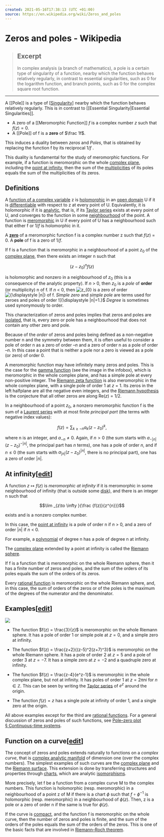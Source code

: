 ```yaml
---
created: 2021-05-16T17:38:13 (UTC +01:00)
source: https://en.wikipedia.org/wiki/Zeros_and_poles
---
```


# Zeros and poles - Wikipedia

> ## Excerpt
> In complex analysis (a branch of mathematics), a pole is a certain type of singularity of a function, nearby which the function behaves relatively regularly, in contrast to essential singularities, such as 0 for the logarithm function, and branch points, such as 0 for the complex square root function.

---

A [[Pole]] is a type of [[Singularity]] nearby which the function behaves relatively regularly. This is in contrast to [[Essential Singularity|Essential Singularities]].

- A zero of a [[Meromorphic Function]] $f$ is a complex number $z$ such that $f(z) = 0$.
- A [[Pole]] of f is a **zero** of $\frac 1f$.

This induces a duality between _zeros_ and _Poles_, that is obtained by replacing the function f by its reciprocal 1/_f_ . 

This duality is fundamental for the study of meromorphic functions. For example, if a function is meromorphic on the whole [complex plane], including the [point at infinity], then the sum of the [multiplicities] of its poles equals the sum of the multiplicities of its zeros.

## Definitions 

A [function of a complex variable] z is [holomorphic] in an [open domain] U if it is [differentiable] with respect to z at every point of U. Equivalently, it is holomorphic if it is [analytic], that is, if its [Taylor series] exists at every point of U, and converges to the function in some [neighbourhood] of the point. A function is [meromorphic] in U if every point of U has a neighbourhood such that either f or 1/_f_ is holomorphic in it.

A **[zero]** of a meromorphic function f is a complex number z such that _f_(_z_) = 0. A **pole** of f is a zero of 1/_f_.

If f is a function that is meromorphic in a neighbourhood of a point $z_{0}$ of the [complex plane], then there exists an integer n such that

$$ (z-z_{0})^{n}f(z) $$

is holomorphic and nonzero in a neighbourhood of $z_{0}$ (this is a consequence of the analytic property). If _n_ > 0, then $z_{0}$ is a _pole_ of **order** (or multiplicity) n of f. If _n_ < 0, then ![z_{0}](https://wikimedia.org/api/rest_v1/media/math/render/svg/9e72d1d86e86355892b39b8eb32b964834e113bf) is a zero of order ![{\displaystyle |n|}](https://wikimedia.org/api/rest_v1/media/math/render/svg/35a62139afd28f74d3306e3bf603bebdecefe169) of f. _Simple zero_ and _simple pole_ are terms used for zeroes and poles of order ![{\displaystyle |n|=1.}$ _Degree_ is sometimes used synonymously to order.

This characterization of zeros and poles implies that zeros and poles are [isolated], that is, every zero or pole has a neighbourhood that does not contain any other zero and pole.

Because of the _order_ of zeros and poles being defined as a non-negative number n and the symmetry between them, it is often useful to consider a pole of order n as a zero of order –_n_ and a zero of order n as a pole of order –_n_. In this case a point that is neither a pole nor a zero is viewed as a pole (or zero) of order 0.

A meromorphic function may have infinitely many zeros and poles. This is the case for the [gamma function] (see the image in the infobox), which is meromorphic in the whole complex plane, and has a simple pole at every non-positive integer. The [Riemann zeta function] is also meromorphic in the whole complex plane, with a single pole of order 1 at _z_ = 1. Its zeros in the left halfplane are all the negative even integers, and the [Riemann hypothesis] is the conjecture that all other zeros are along Re(_z_) = 1/2.

In a neighbourhood of a point ${\displaystyle z_{0},}$ a nonzero meromorphic function f is the sum of a [Laurent series] with at most finite _principal part_ (the terms with negative index values):

$$
f(z)=\sum _{k\geq -n}a_{k}(z-z_{0})^{k},
$$

where n is an integer, and $a_{-n}\neq 0.$ Again, if $n > 0$ (the sum starts with $a_{-|n|}(z-z_{0})^{-|n|}$, the principal part has $n$ terms), one has a pole of order $n$, and if $n ≤ 0$ (the sum starts with $a_{|n|}(z-z_{0})^{|n|}$, there is no principal part), one has a zero of order $|n|$.

## At infinity\[[edit]\]

A function $z\mapsto f(z)$ is _meromorphic at infinity_ if it is meromorphic in some neighbourhood of infinity (that is outside some [disk]), and there is an integer n such that

$$\lim _{z\to \infty }{\frac {f(z)}{z^{n}}}$$

exists and is a nonzero complex number.

In this case, the [point at infinity] is a pole of order n if _n_ > 0, and a zero of order ${\displaystyle |n|}$ if _n_ < 0.

For example, a [polynomial] of degree n has a pole of degree n at infinity.

The [complex plane] extended by a point at infinity is called the [Riemann sphere].

If f is a function that is meromorphic on the whole Riemann sphere, then it has a finite number of zeros and poles, and the sum of the orders of its poles equals the sum of the orders of its zeros.

Every [rational function] is meromorphic on the whole Riemann sphere, and, in this case, the sum of orders of the zeros or of the poles is the maximum of the degrees of the numerator and the denominator.

## Examples\[[edit]\]

![](https://upload.wikimedia.org/wikipedia/commons/thumb/7/75/Pole-order9-infin.png/300px-Pole-order9-infin.png)


-   The function $f(z) = \frac{3}{z}$ is meromorphic on the whole Riemann sphere. It has a pole of order 1 or simple pole at ${\displaystyle z=0,}$ and a simple zero at infinity.

-   The function $f(z) = \frac{z+2}{(z-5)^2(z+7)^3}$ is meromorphic on the whole Riemann sphere. It has a pole of order 2 at $z=5$ and a pole of order $3$ at $z = -7$. It has a simple zero at $z=-2$ and a quadruple zero at infinity.

-   The function $f(z) = \frac{z-4}{e^z-1}$ is meromorphic in the whole complex plane, but not at infinity. It has poles of order 1 at $z=2\pi ni{\text{ for }}n\in \mathbb {Z}$. This can be seen by writing the [Taylor series] of $e^z$ around the origin.

-   The function $f(z) = z$ has a single pole at infinity of order 1, and a single zero at the origin.

All above examples except for the third are [rational functions]. For a general discussion of zeros and poles of such functions, see [Pole–zero plot § Continuous-time systems].

## Function on a curve\[[edit]\]

The concept of zeros and poles extends naturally to functions on a _complex curve_, that is [complex analytic manifold] of dimension one (over the complex numbers). The simplest examples of such curves are the [complex plane] and the [Riemann surface]. This extension is done by transferring structures and properties through [charts], which are analytic [isomorphisms].

More precisely, let f be a function from a complex curve M to the complex numbers. This function is holomorphic (resp. meromorphic) in a neighbourhood of a point z of M if there is a chart $\phi$ such that $f\circ \phi ^{-1}$ is holomorphic (resp. meromorphic) in a neighbourhood of $\phi (z)$. Then, z is a pole or a zero of order n if the same is true for $\phi (z)$.

If the curve is [compact], and the function f is meromorphic on the whole curve, then the number of zeros and poles is finite, and the sum of the orders of the poles equals the sum of the orders of the zeros. This is one of the basic facts that are involved in [Riemann–Roch theorem].

[complex analysis]: https://en.wikipedia.org/wiki/Complex_analysis "Complex analysis"
[singularity]: https://en.wikipedia.org/wiki/Singularity_(mathematics) "Singularity (mathematics)"
[essential singularities]: https://en.wikipedia.org/wiki/Essential_singularities "Essential singularities"
[logarithm function]: https://en.wikipedia.org/wiki/Logarithm_function "Logarithm function"
[branch points]: https://en.wikipedia.org/wiki/Branch_point
[square root function]: https://en.wikipedia.org/wiki/Square_root_function "Square root function"
[complex variable]: https://en.wikipedia.org/wiki/Complex_variable "Complex variable"
[meromorphic]: https://en.wikipedia.org/wiki/Meromorphic_function "Branch point"
[neighbourhood]: https://en.wikipedia.org/wiki/Neighbourhood_(mathematics) "Neighbourhood (mathematics)"
[reciprocal]: https://en.wikipedia.org/wiki/Multiplicative_inverse "Multiplicative inverse"
[holomorphic]: https://en.wikipedia.org/wiki/Holomorphic_function "Holomorphic function"
[complex differentiable]: https://en.wikipedia.org/wiki/Complex_differentiable "Complex differentiable"
[zero]: https://en.wikipedia.org/wiki/Zero_of_a_function "Zero of a function"
[complex plane]: https://en.wikipedia.org/wiki/Complex_plane "Complex plane"
[point at infinity]: https://en.wikipedia.org/wiki/Point_at_infinity "Point at infinity"
[multiplicities]: https://en.wikipedia.org/wiki/Multiplicity_(mathematics) "Multiplicity (mathematics)"
[edit]: https://en.wikipedia.org/w/index.php?title=Zeros_and_poles&action=edit&section=1 "Edit section: Definitions"
[function of a complex variable]: https://en.wikipedia.org/wiki/Function_of_a_complex_variable "Function of a complex variable"
[holomorphic]: https://en.wikipedia.org/wiki/Holomorphic_function "Holomorphic function"
[open domain]: https://en.wikipedia.org/wiki/Open_set "Open set"
[differentiable]: https://en.wikipedia.org/wiki/Differentiable_function "Differentiable function"
[analytic]: https://en.wikipedia.org/wiki/Analytic_function "Analytic function"
[Taylor series]: https://en.wikipedia.org/wiki/Taylor_series "Taylor series"
[neighbourhood]: https://en.wikipedia.org/wiki/Neighbourhood_(mathematics) "Neighbourhood (mathematics)"
[meromorphic]: https://en.wikipedia.org/wiki/Meromorphic_function "Meromorphic function"
[zero]: https://en.wikipedia.org/wiki/Zero_of_a_function "Zero of a function"
[complex plane]: https://en.wikipedia.org/wiki/Complex_plane "Complex plane"
[isolated]: https://en.wikipedia.org/wiki/Isolated_point "Isolated point"
[gamma function]: https://en.wikipedia.org/wiki/Gamma_function "Gamma function"
[Riemann zeta function]: https://en.wikipedia.org/wiki/Riemann_zeta_function "Riemann zeta function"
[Riemann hypothesis]: https://en.wikipedia.org/wiki/Riemann_hypothesis "Riemann hypothesis"
[Laurent series]: https://en.wikipedia.org/wiki/Laurent_series "Laurent series"
[edit]: https://en.wikipedia.org/w/index.php?title=Zeros_and_poles&action=edit&section=2 "Edit section: At infinity"
[disk]: https://en.wikipedia.org/wiki/Disk_(mathematics) "Disk (mathematics)"
[point at infinity]: https://en.wikipedia.org/wiki/Point_at_infinity "Point at infinity"
[polynomial]: https://en.wikipedia.org/wiki/Polynomial "Polynomial"
[complex plane]: https://en.wikipedia.org/wiki/Complex_plane "Complex plane"
[Riemann sphere]: https://en.wikipedia.org/wiki/Riemann_sphere "Riemann sphere"
[rational function]: https://en.wikipedia.org/wiki/Rational_function "Rational function"
[edit]: https://en.wikipedia.org/w/index.php?title=Zeros_and_poles&action=edit&section=3 "Edit section: Examples"
[Taylor series]: https://en.wikipedia.org/wiki/Taylor_series "Taylor series"
[rational functions]: https://en.wikipedia.org/wiki/Rational_functions "Rational functions"
[Pole–zero plot § Continuous-time systems]: https://en.wikipedia.org/wiki/Pole%E2%80%93zero_plot#Continuous-time_systems "Pole–zero plot"
[edit]: https://en.wikipedia.org/w/index.php?title=Zeros_and_poles&action=edit&section=4 "Edit section: Function on a curve"
[complex analytic manifold]: https://en.wikipedia.org/wiki/Complex_analytic_manifold "Complex analytic manifold"
[complex plane]: https://en.wikipedia.org/wiki/Complex_plane "Complex plane"
[Riemann surface]: https://en.wikipedia.org/wiki/Riemann_surface "Riemann surface"
[charts]: https://en.wikipedia.org/wiki/Atlas_(topology) "Atlas (topology)"
[isomorphisms]: https://en.wikipedia.org/wiki/Isomorphism "Isomorphism"
[compact]: https://en.wikipedia.org/wiki/Compact_space "Compact space"
[Riemann–Roch theorem]: https://en.wikipedia.org/wiki/Riemann%E2%80%93Roch_theorem "Riemann–Roch theorem"
[edit]: https://en.wikipedia.org/w/index.php?title=Zeros_and_poles&action=edit&section=5 "Edit section: See also"
[Control theory#Stability]: https://en.wikipedia.org/wiki/Control_theory#Stability "Control theory"
[Filter design]: https://en.wikipedia.org/wiki/Filter_design "Filter design"
[Filter (signal processing)]: https://en.wikipedia.org/wiki/Filter_(signal_processing) "Filter (signal processing)"
[Gauss–Lucas theorem]: https://en.wikipedia.org/wiki/Gauss%E2%80%93Lucas_theorem "Gauss–Lucas theorem"
[Hurwitz's theorem (complex analysis)]: https://en.wikipedia.org/wiki/Hurwitz%27s_theorem_(complex_analysis) "Hurwitz's theorem (complex analysis)"
[Marden's theorem]: https://en.wikipedia.org/wiki/Marden%27s_theorem "Marden's theorem"
[Nyquist stability criterion]: https://en.wikipedia.org/wiki/Nyquist_stability_criterion "Nyquist stability criterion"
[Pole–zero plot]: https://en.wikipedia.org/wiki/Pole%E2%80%93zero_plot "Pole–zero plot"
[Residue (complex analysis)]: https://en.wikipedia.org/wiki/Residue_(complex_analysis) "Residue (complex analysis)"
[Rouché's theorem]: https://en.wikipedia.org/wiki/Rouch%C3%A9%27s_theorem "Rouché's theorem"
[Sendov's conjecture]: https://en.wikipedia.org/wiki/Sendov%27s_conjecture "Sendov's conjecture"
[edit]: https://en.wikipedia.org/w/index.php?title=Zeros_and_poles&action=edit&section=6 "Edit section: References"
[Conway, John B.]: https://en.wikipedia.org/wiki/John_B._Conway "John B. Conway"
[ISBN]: https://en.wikipedia.org/wiki/ISBN_(identifier) "ISBN (identifier)"
[0-387-90328-3]: https://en.wikipedia.org/wiki/Special:BookSources/0-387-90328-3 "Special:BookSources/0-387-90328-3"
[ISBN]: https://en.wikipedia.org/wiki/ISBN_(identifier) "ISBN (identifier)"
[0-387-94460-5]: https://en.wikipedia.org/wiki/Special:BookSources/0-387-94460-5 "Special:BookSources/0-387-94460-5"
[Henrici, Peter]: https://en.wikipedia.org/wiki/Peter_Henrici_(mathematician) "Peter Henrici (mathematician)"
[John Wiley & Sons]: https://en.wikipedia.org/wiki/John_Wiley_%26_Sons "John Wiley & Sons"
[edit]: https://en.wikipedia.org/w/index.php?title=Zeros_and_poles&action=edit&section=7 "Edit section: External links"
[Weisstein, Eric W.]: https://en.wikipedia.org/wiki/Eric_W._Weisstein "Eric W. Weisstein"
["Pole"]: https://mathworld.wolfram.com/Pole.html
[MathWorld]: https://en.wikipedia.org/wiki/MathWorld "MathWorld"
